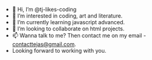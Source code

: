 - 👋 Hi, I’m @tj-likes-coding
- 👀 I’m interested in coding, art and literature.
- 🌱 I’m currently learning javascript advanced.
- 💞️ I’m looking to collaborate on html projects.
- 📫 Wanna talk to me? Then contact me on my email - contacttejas@gmail.com.
- Looking forward to working with you. 

<!---
tj-likes-coding/tj-likes-coding is a ✨ special ✨ repository because its `README.md` (this file) appears on your GitHub profile.
You can click the Preview link to take a look at your changes.
--->
